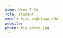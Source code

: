 ```yaml
---
name: Hieu T Vu
role: student
email: hieu-vu@uiowa.edu
website: 
photo: bio-photo.jpg
---
```


<!--I like teaching Computer Science!-->
